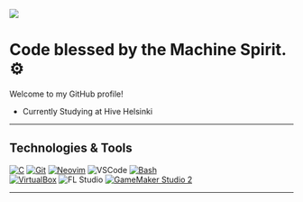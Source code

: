 [![](https://visitcount.itsvg.in/api?id=jpelline&icon=0&color=0)](https://visitcount.itsvg.in)

#  Code blessed by the Machine Spirit. ⚙

Welcome to my GitHub profile!

- Currently Studying at Hive Helsinki

---

## Technologies & Tools

[![C](https://img.shields.io/badge/C-00599C?style=for-the-badge&logo=c&logoColor=white)](https://en.wikipedia.org/wiki/C_(programming_language))
[![Git](https://img.shields.io/badge/Git-F05032?style=for-the-badge&logo=git&logoColor=white)](https://git-scm.com/)
[![Neovim](https://img.shields.io/badge/Neovim-57A143?style=for-the-badge&logo=neovim&logoColor=white)](https://neovim.io/)
![VSCode](https://img.shields.io/badge/VSCode-0078D7?style=for-the-badge&logo=visual-studio-code&logoColor=white)
[![Bash](https://img.shields.io/badge/Bash-4EAA25?style=for-the-badge&logo=gnu-bash&logoColor=white)](https://www.gnu.org/software/bash/)  
[![VirtualBox](https://img.shields.io/badge/VirtualBox-183A61?style=for-the-badge&logo=virtualbox&logoColor=white)](https://www.virtualbox.org/)
![FL Studio](https://img.shields.io/badge/FL%20Studio-FF3C00?style=for-the-badge&logo=fluent&logoColor=white)
[![GameMaker Studio 2](https://img.shields.io/badge/GameMaker%20Studio%202-FF5C00?style=for-the-badge&logo=gamemaker&logoColor=white)](https://www.yoyogames.com/gamemaker)


---
